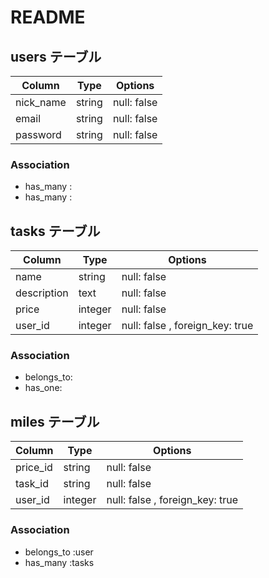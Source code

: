 # README

## users テーブル

| Column        | Type    | Options     |
| --------------| ------  | ----------- |
| nick_name     | string  | null: false |
| email         | string  | null: false |
| password      | string  | null: false |
### Association

- has_many :
- has_many :

## tasks テーブル

| Column           | Type     |Options           |
| -----------------| -------- | ------------------|
| name             | string   | null: false       |
| description      | text     | null: false       |
| price            | integer  | null: false       |
| user_id          | integer  | null: false , foreign_key: true          |
### Association

- belongs_to:
- has_one:

## miles テーブル 

| Column          | Type       | Options                    |
| ------          | ---------- | -------------------------- |
| price_id        | string     | null: false                |
| task_id         | string     | null: false                |
| user_id         | integer    | null: false , foreign_key: true          |

### Association

- belongs_to :user
- has_many :tasks
